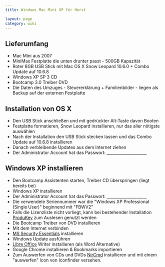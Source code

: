 ```yaml
---
title: Windows Mac Mini XP für Horst

layout: page
category: wiki
---
```


## Lieferumfang
- Mac Mini aus 2007
- MiniMax Festplatte die unten drunter passt - 500GB Kapazität
- Roter 8GB USB Stick mit Mac OS X Snow Leopard 10.6.0 + Combo Update auf 10.6.8
- Windows XP SP 3 CD
- Bootcamp 3.0 Treiber DVD
- Die Daten des Umzuges - Steuererklärung + Familienbilder - liegen als Backup auf der externen Festplatte

## Installation von OS X
- Den USB Stick anschließen und mit gedrückter Alt-Taste davon Booten
- Festplatte formatieren, Snow Leopard installieren, nur das aller nötigste auswählen
- Nach der Installation den USB Stick stecken lassen und das Combo Update auf 10.6.8 installieren
- Danach verbleibende Updates aus dem Internet ziehen
- Der Administrator Account hat das Passwort: ____________________

## Windows XP installieren
- Den Bootcamp Assistenten starten, Treiber CD überspringen (liegt bereits bei)
- Windows XP installieren
- Der Administrator Account hat das Passwort: ____________________
- Die verwendete Seriennummer war die "Windows XP Professional (Single User)" beginnend mit "FBWV2"
- Falls die Lizenzliste nicht vorliegt, kann bei bestehender Installation [ProduKey](http://www.nirsoft.net/utils/product_cd_key_viewer.html) zum Auslesen genutzt werden
- Die Bootcamp Treiber von DVD installieren
- Mit dem Internet verbinden
- [MS Security Essentials](http://www.microsoft.com/de-de/security_essentials/default.aspx) installieren
- Windows Update ausführen
- [Libre Office](http://de.libreoffice.org/download/) Writer installieren (als Word Alternative)
- Google Chrome installieren & Bookmarks importieren
- Zum Auswerfen von CDs und DVDs [NirCmd](http://www.nirsoft.net/utils/nircmd.html) installieren und mit einem "auswerfen" Icon von Iconfinder versehen.
